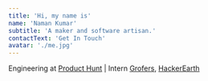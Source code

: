 ```yaml
---
title: 'Hi, my name is'
name: 'Naman Kumar'
subtitle: 'A maker and software artisan.'
contactText: 'Get In Touch'
avatar: './me.jpg'
---
```

Engineering at [Product Hunt](https://www.producthunt.com/) | Intern [Grofers](https://grofers.com/), [HackerEarth](https://www.hackerearth.com/)

